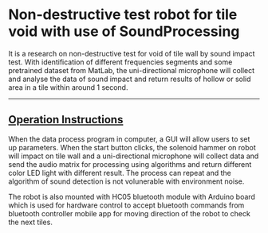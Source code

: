 <html>


<h1>Non-destructive test robot for tile void with use of SoundProcessing</h1>
<p>
  It is a research on non-destructive test for void of tile wall by sound impact test. With identification of different frequencies segments and some pretrained dataset from MatLab, the uni-directional microphone will collect and analyse the data of sound impact and return results of hollow or solid area in a tile within around 1 second.
</p>
<hr>



<h2><u><b>Operation Instructions</b></u></h2>
<p>
  When the data process program in computer, a GUI will allow users to set up parameters. When the start button clicks, the solenoid hammer on robot will impact on tile wall and a uni-directional microphone will collect data and send the audio matrix for processing using algorithms and return different color LED light with different result. The process can repeat and the algorithm of sound detection is not volunerable with environment noise.</pre>
<p>
  The robot is also mounted with HC05 bluetooth module with Arduino board which is used for hardware control to accept bluetooth commands from bluetooth controller mobile app for moving direction of the robot to check the next tiles.




</p>



</html>
